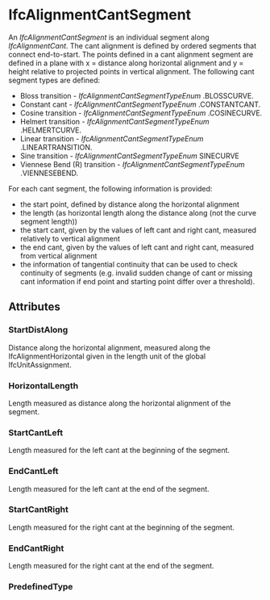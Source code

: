 # IfcAlignmentCantSegment

An _IfcAlignmentCantSegment_ is an individual segment along _IfcAlignmentCant_.
The cant alignment is defined by ordered segments that connect end-to-start. The points defined in a cant alignment segment are defined in a plane with x = distance along horizontal alignment and y = height relative to projected points in vertical alignment.
The following cant segment types are defined:

* Bloss transition - _IfcAlignmentCantSegmentTypeEnum_ .BLOSSCURVE.
* Constant cant - _IfcAlignmentCantSegmentTypeEnum_ .CONSTANTCANT.
* Cosine transition - _IfcAlignmentCantSegmentTypeEnum_ .COSINECURVE.
* Helmert transition - _IfcAlignmentCantSegmentTypeEnum_ .HELMERTCURVE.
* Linear transition - _IfcAlignmentCantSegmentTypeEnum_ .LINEARTRANSITION.
* Sine transition - _IfcAlignmentCantSegmentTypeEnum_ SINECURVE
* Viennese Bend (R) transition - _IfcAlignmentCantSegmentTypeEnum_ .VIENNESEBEND.


For each cant segment, the following information is provided:
* the start point, defined by distance along the horizontal alignment
* the length (as horizontal length along the distance along (not the curve segment length))
* the start cant, given by the values of left cant and right cant, measured relatively to vertical alignment
* the end cant, given by the values of left cant and right cant, measured from vertical alignment
* the information of tangential continuity that can be used to check continuity of segments (e.g. invalid sudden change of cant or missing cant information if end point and starting point differ over a threshold).

## Attributes

### StartDistAlong
Distance along the horizontal alignment, measured along the IfcAlignmentHorizontal given in the length unit of the global IfcUnitAssignment.

### HorizontalLength
Length measured as distance along the horizontal alignment of the segment.

### StartCantLeft
Length measured for the left cant at the beginning of the segment.

### EndCantLeft
Length measured for the left cant at the end of the segment.

### StartCantRight
Length measured for the right cant at the beginning of the segment.

### EndCantRight
Length measured for the right cant at the end of the segment.

### PredefinedType

